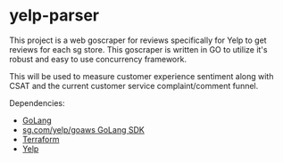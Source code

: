 # yelp-parser

This project is a web goscraper for reviews specifically for Yelp to get reviews for each sg store. This goscraper is written in GO to utilize it's robust and easy to use concurrency framework. 

This will be used to measure customer experience sentiment along with CSAT and the current customer service complaint/comment funnel.

Dependencies:

* [GoLang](https://golang.org/)
* [sg.com/yelp/goaws GoLang SDK](https://sg.com/yelp/goaws.amazon.com/sdk-for-go/)
* [Terraform](https://learn.hashicorp.com/terraform/getting-started/install.html)
* [Yelp](https://www.yelp.com/)

